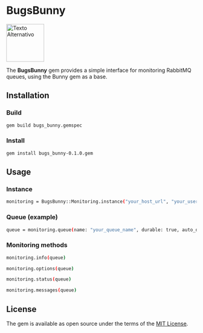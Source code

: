# BugsBunny

<img src="https://upload.wikimedia.org/wikipedia/en/thumb/1/17/Bugs_Bunny.svg/1200px-Bugs_Bunny.svg.png" alt="Texto Alternativo" width="100">

The **BugsBunny** gem provides a simple interface for monitoring RabbitMQ queues, using the Bunny gem as a base.

## Installation

### Build
```bash
gem build bugs_bunny.gemspec
```

### Install

```bash
gem install bugs_bunny-0.1.0.gem
```
## Usage

### Instance

```bash
monitoring = BugsBunny::Monitoring.instance("your_host_url", "your_user", "your_password")
```

### Queue (example)

```bash
queue = monitoring.queue(name: "your_queue_name", durable: true, auto_delete: false)
```

### Monitoring methods

```bash
monitoring.info(queue)

monitoring.options(queue)

monitoring.status(queue)

monitoring.messages(queue)
```

## License

The gem is available as open source under the terms of the [MIT License](https://opensource.org/licenses/MIT).
